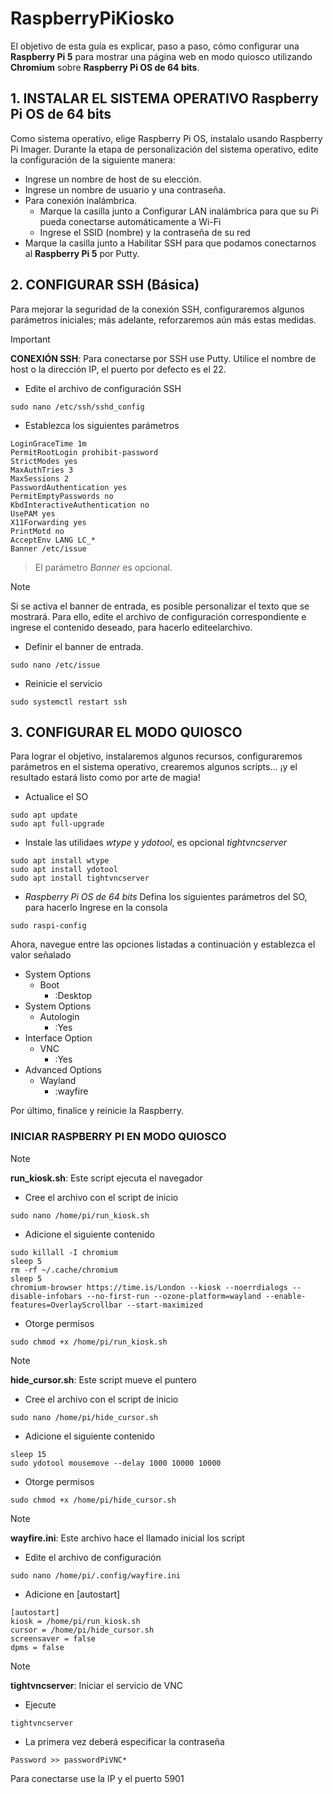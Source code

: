 <!-- 
https://www.raspberrypi.com/tutorials/how-to-use-a-raspberry-pi-in-kiosk-mode/
https://core-electronics.com.au/guides/raspberry-pi-kiosk-mode-setup/
-->

# RaspberryPiKiosko
El objetivo de esta guía es explicar, paso a paso, cómo configurar una **Raspberry Pi 5** para mostrar una página web en modo quiosco utilizando **Chromium** sobre **Raspberry Pi OS de 64 bits**.


## 1. INSTALAR EL SISTEMA OPERATIVO **Raspberry Pi OS de 64 bits**
Como sistema operativo, elige Raspberry Pi OS, instalalo usando Raspberry Pi Imager. Durante la etapa de personalización del sistema operativo, edite la configuración de la siguiente manera:
- Ingrese un nombre de host de su elección. 
- Ingrese un nombre de usuario y una contraseña.
- Para conexión inalámbrica.
	- Marque la casilla junto a Configurar LAN inalámbrica para que su Pi pueda conectarse automáticamente a Wi-Fi
	- Ingrese el SSID (nombre) y la contraseña de su red
- Marque la casilla junto a Habilitar SSH para que podamos conectarnos al **Raspberry Pi 5** por Putty.


## 2. CONFIGURAR SSH (Básica)
Para mejorar la seguridad de la conexión SSH, configuraremos algunos parámetros iniciales; más adelante, reforzaremos aún más estas medidas.

> [!IMPORTANT]
> **CONEXIÓN SSH**: Para conectarse por SSH use Putty. Utilice el nombre de host o la dirección IP, el puerto por defecto es el 22.

- Edite el archivo de configuración SSH
```
sudo nano /etc/ssh/sshd_config
```

- Establezca los siguientes parámetros
```
LoginGraceTime 1m
PermitRootLogin prohibit-password
StrictModes yes
MaxAuthTries 3
MaxSessions 2
PasswordAuthentication yes
PermitEmptyPasswords no
KbdInteractiveAuthentication no
UsePAM yes
X11Forwarding yes
PrintMotd no
AcceptEnv LANG LC_*
Banner /etc/issue
```
> El parámetro *Banner* es opcional.

> [!NOTE]
> Si se activa el banner de entrada, es posible personalizar el texto que se mostrará. Para ello, edite el archivo de configuración correspondiente e ingrese el contenido deseado, para hacerlo editeelarchivo.

- Definir el banner de entrada.
```
sudo nano /etc/issue
```

- Reinicie el servicio
```
sudo systemctl restart ssh
```


## 3. CONFIGURAR EL MODO QUIOSCO
Para lograr el objetivo, instalaremos algunos recursos, configuraremos parámetros en el sistema operativo, crearemos algunos scripts… ¡y el resultado estará listo como por arte de magia!

- Actualice el SO
```
sudo apt update
sudo apt full-upgrade
```

- Instale las utilidaes *wtype* y *ydotool*, es opcional *tightvncserver*
```
sudo apt install wtype
sudo apt install ydotool
sudo apt install tightvncserver
```

- *Raspberry Pi OS de 64 bits*
Defina los siguientes parámetros del SO, para hacerlo Ingrese en la consola
```
sudo raspi-config
```

Ahora, navegue entre las opciones listadas a continuación y establezca el valor señalado
- System Options 
	- Boot
		- :Desktop
- System Options 
	- Autologin
		- :Yes
- Interface Option 
	- VNC
		- :Yes		
- Advanced Options
	- Wayland
		- :wayfire

Por último, finalice y reinicie la Raspberry.

	
### INICIAR RASPBERRY PI EN MODO QUIOSCO

> [!NOTE] 
> **run_kiosk.sh**: Este script ejecuta el navegador

- Cree el archivo con el script de inicio
```
sudo nano /home/pi/run_kiosk.sh
```
- Adicione el siguiente contenido
```
sudo killall -I chromium
sleep 5
rm -rf ~/.cache/chromium
sleep 5
chromium-browser https://time.is/London --kiosk --noerrdialogs --disable-infobars --no-first-run --ozone-platform=wayland --enable-features=OverlayScrollbar --start-maximized
```
- Otorge permisos
```
sudo chmod +x /home/pi/run_kiosk.sh
```
> [!NOTE] 
> **hide_cursor.sh**: Este script mueve el puntero

- Cree el archivo con el script de inicio
```
sudo nano /home/pi/hide_cursor.sh
```
- Adicione el siguiente contenido
```
sleep 15
sudo ydotool mousemove --delay 1000 10000 10000
```
- Otorge permisos
```
sudo chmod +x /home/pi/hide_cursor.sh
```
> [!NOTE] 
> **wayfire.ini**: Este archivo hace el llamado inicial  los script

- Edite el archivo de configuración
```
sudo nano /home/pi/.config/wayfire.ini
```
- Adicione en [autostart]
```
[autostart]
kiosk = /home/pi/run_kiosk.sh
cursor = /home/pi/hide_cursor.sh
screensaver = false
dpms = false
```

> [!NOTE] 
> **tightvncserver**: Iniciar el servicio de VNC

- Ejecute
```
tightvncserver
```
- La primera vez deberá especificar la contraseña
```
Password >> passwordPiVNC*
```
Para conectarse use la IP y el puerto 5901
